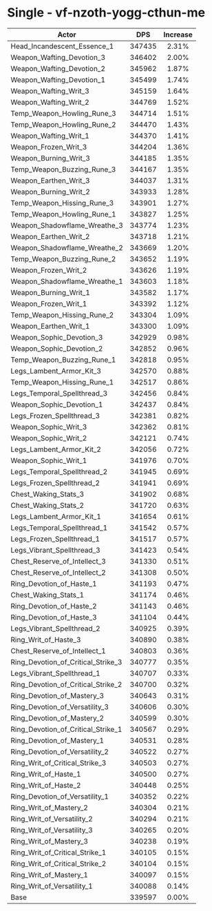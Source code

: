 # Single - vf-nzoth-yogg-cthun-me
| Actor | DPS | Increase |
|---|:---:|:---:|
|Head_Incandescent_Essence_1|347435|2.31%|
|Weapon_Wafting_Devotion_3|346402|2.00%|
|Weapon_Wafting_Devotion_2|345962|1.87%|
|Weapon_Wafting_Devotion_1|345499|1.74%|
|Weapon_Wafting_Writ_3|345159|1.64%|
|Weapon_Wafting_Writ_2|344769|1.52%|
|Temp_Weapon_Howling_Rune_3|344714|1.51%|
|Temp_Weapon_Howling_Rune_2|344470|1.43%|
|Weapon_Wafting_Writ_1|344370|1.41%|
|Weapon_Frozen_Writ_3|344204|1.36%|
|Weapon_Burning_Writ_3|344185|1.35%|
|Temp_Weapon_Buzzing_Rune_3|344167|1.35%|
|Weapon_Earthen_Writ_3|344037|1.31%|
|Weapon_Burning_Writ_2|343933|1.28%|
|Temp_Weapon_Hissing_Rune_3|343901|1.27%|
|Temp_Weapon_Howling_Rune_1|343827|1.25%|
|Weapon_Shadowflame_Wreathe_3|343774|1.23%|
|Weapon_Earthen_Writ_2|343718|1.21%|
|Weapon_Shadowflame_Wreathe_2|343669|1.20%|
|Temp_Weapon_Buzzing_Rune_2|343652|1.19%|
|Weapon_Frozen_Writ_2|343626|1.19%|
|Weapon_Shadowflame_Wreathe_1|343603|1.18%|
|Weapon_Burning_Writ_1|343582|1.17%|
|Weapon_Frozen_Writ_1|343392|1.12%|
|Temp_Weapon_Hissing_Rune_2|343304|1.09%|
|Weapon_Earthen_Writ_1|343300|1.09%|
|Weapon_Sophic_Devotion_3|342929|0.98%|
|Weapon_Sophic_Devotion_2|342852|0.96%|
|Temp_Weapon_Buzzing_Rune_1|342818|0.95%|
|Legs_Lambent_Armor_Kit_3|342570|0.88%|
|Temp_Weapon_Hissing_Rune_1|342517|0.86%|
|Legs_Temporal_Spellthread_3|342456|0.84%|
|Weapon_Sophic_Devotion_1|342437|0.84%|
|Legs_Frozen_Spellthread_3|342381|0.82%|
|Weapon_Sophic_Writ_3|342362|0.81%|
|Weapon_Sophic_Writ_2|342121|0.74%|
|Legs_Lambent_Armor_Kit_2|342056|0.72%|
|Weapon_Sophic_Writ_1|341976|0.70%|
|Legs_Temporal_Spellthread_2|341945|0.69%|
|Legs_Frozen_Spellthread_2|341941|0.69%|
|Chest_Waking_Stats_3|341902|0.68%|
|Chest_Waking_Stats_2|341720|0.63%|
|Legs_Lambent_Armor_Kit_1|341654|0.61%|
|Legs_Temporal_Spellthread_1|341542|0.57%|
|Legs_Frozen_Spellthread_1|341517|0.57%|
|Legs_Vibrant_Spellthread_3|341423|0.54%|
|Chest_Reserve_of_Intellect_3|341330|0.51%|
|Chest_Reserve_of_Intellect_2|341308|0.50%|
|Ring_Devotion_of_Haste_1|341193|0.47%|
|Chest_Waking_Stats_1|341174|0.46%|
|Ring_Devotion_of_Haste_2|341143|0.46%|
|Ring_Devotion_of_Haste_3|341104|0.44%|
|Legs_Vibrant_Spellthread_2|340925|0.39%|
|Ring_Writ_of_Haste_3|340890|0.38%|
|Chest_Reserve_of_Intellect_1|340803|0.36%|
|Ring_Devotion_of_Critical_Strike_3|340777|0.35%|
|Legs_Vibrant_Spellthread_1|340707|0.33%|
|Ring_Devotion_of_Critical_Strike_2|340700|0.32%|
|Ring_Devotion_of_Mastery_3|340643|0.31%|
|Ring_Devotion_of_Versatility_3|340606|0.30%|
|Ring_Devotion_of_Mastery_2|340599|0.30%|
|Ring_Devotion_of_Critical_Strike_1|340567|0.29%|
|Ring_Devotion_of_Mastery_1|340531|0.28%|
|Ring_Devotion_of_Versatility_2|340522|0.27%|
|Ring_Writ_of_Critical_Strike_3|340503|0.27%|
|Ring_Writ_of_Haste_1|340500|0.27%|
|Ring_Writ_of_Haste_2|340448|0.25%|
|Ring_Devotion_of_Versatility_1|340352|0.22%|
|Ring_Writ_of_Mastery_2|340304|0.21%|
|Ring_Writ_of_Versatility_2|340294|0.21%|
|Ring_Writ_of_Versatility_3|340265|0.20%|
|Ring_Writ_of_Mastery_3|340238|0.19%|
|Ring_Writ_of_Critical_Strike_1|340105|0.15%|
|Ring_Writ_of_Critical_Strike_2|340104|0.15%|
|Ring_Writ_of_Mastery_1|340097|0.15%|
|Ring_Writ_of_Versatility_1|340088|0.14%|
|Base|339597|0.00%|
